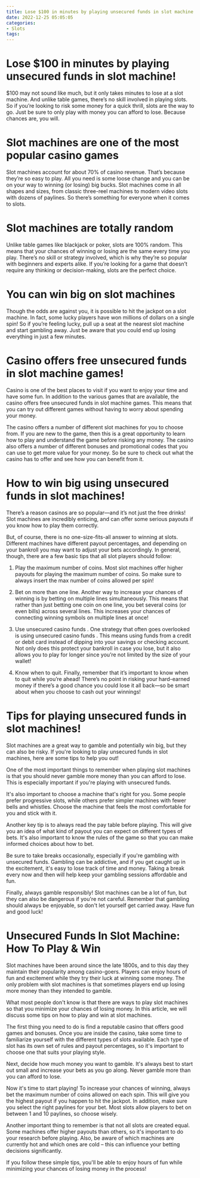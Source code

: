 ```yaml
---
title: Lose $100 in minutes by playing unsecured funds in slot machine!
date: 2022-12-25 05:05:05
categories:
- Slots
tags:
---
```



#  Lose $100 in minutes by playing unsecured funds in slot machine!

$100 may not sound like much, but it only takes minutes to lose at a slot machine. And unlike table games, there’s no skill involved in playing slots. So if you’re looking to risk some money for a quick thrill, slots are the way to go. Just be sure to only play with money you can afford to lose. Because chances are, you will.

# Slot machines are one of the most popular casino games

Slot machines account for about 70% of casino revenue. That’s because they’re so easy to play. All you need is some loose change and you can be on your way to winning (or losing) big bucks. Slot machines come in all shapes and sizes, from classic three-reel machines to modern video slots with dozens of paylines. So there’s something for everyone when it comes to slots.

# Slot machines are totally random

Unlike table games like blackjack or poker, slots are 100% random. This means that your chances of winning or losing are the same every time you play. There’s no skill or strategy involved, which is why they’re so popular with beginners and experts alike. If you’re looking for a game that doesn’t require any thinking or decision-making, slots are the perfect choice.

# You can win big on slot machines

Though the odds are against you, it is possible to hit the jackpot on a slot machine. In fact, some lucky players have won millions of dollars on a single spin! So if you’re feeling lucky, pull up a seat at the nearest slot machine and start gambling away. Just be aware that you could end up losing everything in just a few minutes.

#  Casino offers free unsecured funds in slot machine games!

Casino is one of the best places to visit if you want to enjoy your time and have some fun. In addition to the various games that are available, the casino offers free unsecured funds in slot machine games. This means that you can try out different games without having to worry about spending your money.

The casino offers a number of different slot machines for you to choose from. If you are new to the game, then this is a great opportunity to learn how to play and understand the game before risking any money. The casino also offers a number of different bonuses and promotional codes that you can use to get more value for your money. So be sure to check out what the casino has to offer and see how you can benefit from it.

#  How to win big using unsecured funds in slot machines!

There’s a reason casinos are so popular—and it’s not just the free drinks! Slot machines are incredibly enticing, and can offer some serious payouts if you know how to play them correctly.

But, of course, there is no one-size-fits-all answer to winning at slots. Different machines have different payout percentages, and depending on your bankroll you may want to adjust your bets accordingly. In general, though, there are a few basic tips that all slot players should follow:

1. Play the maximum number of coins. Most slot machines offer higher payouts for playing the maximum number of coins. So make sure to always insert the max number of coins allowed per spin!

2. Bet on more than one line. Another way to increase your chances of winning is by betting on multiple lines simultaneously. This means that rather than just betting one coin on one line, you bet several coins (or even bills) across several lines. This increases your chances of connecting winning symbols on multiple lines at once!

3. Use unsecured casino funds . One strategy that often goes overlooked is using unsecured casino funds . This means using funds from a credit or debit card instead of dipping into your savings or checking account. Not only does this protect your bankroll in case you lose, but it also allows you to play for longer since you’re not limited by the size of your wallet!

4. Know when to quit. Finally, remember that it’s important to know when to quit while you’re ahead! There’s no point in risking your hard-earned money if there’s a good chance you could lose it all back—so be smart about when you choose to cash out your winnings!

#  Tips for playing unsecured funds in slot machines!

Slot machines are a great way to gamble and potentially win big, but they can also be risky. If you're looking to play unsecured funds in slot machines, here are some tips to help you out!

One of the most important things to remember when playing slot machines is that you should never gamble more money than you can afford to lose. This is especially important if you're playing with unsecured funds.

It's also important to choose a machine that's right for you. Some people prefer progressive slots, while others prefer simpler machines with fewer bells and whistles. Choose the machine that feels the most comfortable for you and stick with it.

Another key tip is to always read the pay table before playing. This will give you an idea of what kind of payout you can expect on different types of bets. It's also important to know the rules of the game so that you can make informed choices about how to bet.

Be sure to take breaks occasionally, especially if you're gambling with unsecured funds. Gambling can be addictive, and if you get caught up in the excitement, it's easy to lose track of time and money. Taking a break every now and then will help keep your gambling sessions affordable and fun.

Finally, always gamble responsibly! Slot machines can be a lot of fun, but they can also be dangerous if you're not careful. Remember that gambling should always be enjoyable, so don't let yourself get carried away. Have fun and good luck!

#  Unsecured Funds In Slot Machine: How To Play & Win

Slot machines have been around since the late 1800s, and to this day they maintain their popularity among casino-goers. Players can enjoy hours of fun and excitement while they try their luck at winning some money. The only problem with slot machines is that sometimes players end up losing more money than they intended to gamble.

What most people don't know is that there are ways to play slot machines so that you minimize your chances of losing money. In this article, we will discuss some tips on how to play and win at slot machines.

The first thing you need to do is find a reputable casino that offers good games and bonuses. Once you are inside the casino, take some time to familiarize yourself with the different types of slots available. Each type of slot has its own set of rules and payout percentages, so it's important to choose one that suits your playing style.

Next, decide how much money you want to gamble. It's always best to start out small and increase your bets as you go along. Never gamble more than you can afford to lose.

Now it's time to start playing! To increase your chances of winning, always bet the maximum number of coins allowed on each spin. This will give you the highest payout if you happen to hit the jackpot. In addition, make sure you select the right paylines for your bet. Most slots allow players to bet on between 1 and 10 paylines, so choose wisely.

Another important thing to remember is that not all slots are created equal. Some machines offer higher payouts than others, so it's important to do your research before playing. Also, be aware of which machines are currently hot and which ones are cold – this can influence your betting decisions significantly.

If you follow these simple tips, you'll be able to enjoy hours of fun while minimizing your chances of losing money in the process!